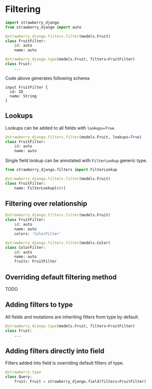 # Filtering

```python
import strawberry_django
from strawberry_django import auto

@strawberry_django.filters.filter(models.Fruit)
class FruitFilter:
    id: auto
    name: auto
```

```python
@strawberry_django.type(models.Fruit, filters=FruitFilter)
class Fruit:
    ...
```

Code above generates following schema

```schema
input FruitFilter {
  id: ID
  name: String
}
```

## Lookups

Lookups can be added to all fields with `lookups=True`.

```python
@strawberry_django.filters.filter(models.Fruit, lookups=True)
class FruitFilter:
    id: auto
    name: auto
```

Single field lookup can be annotated with `FilterLookup` generic type.

```python
from strawberry_django.filters import FilterLookup

@strawberry_django.filters.filter(models.Fruit)
class FruitFilter:
    name: FilterLookup[str]
```

## Filtering over relationship

```python
@strawberry_django.filters.filter(models.Fruit)
class FruitFilter:
    id: auto
    name: auto
    colors: 'ColorFilter'

@strawberry_django.filters.filter(models.Color)
class ColorFilter:
    id: auto
    name: auto
    fruits: FruitFilter
```

## Overriding default filtering method

TODO

## Adding filters to type

All fields and mutations are inheriting filters from type by default.

```python
@strawberry_django.type(models.Fruit, filters=FruitFilter)
class Fruit:
    ...
```

## Adding filters directly into field

Filters added into field is overriding default filters of type.

```python
@strawberry.type
class Query:
    fruit: Fruit = strawberry_django.field(filters=FruitFilter)
```
